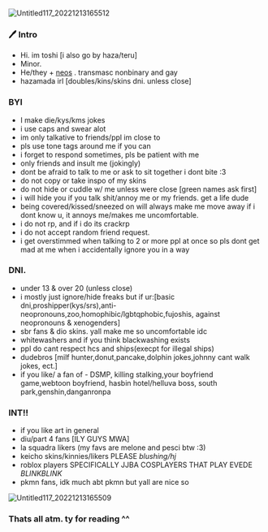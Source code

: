 ###
![Untitled117_20221213165512](https://user-images.githubusercontent.com/117339244/207272559-183ea419-0d2d-4d70-8b60-9a166cfeb1ff.png)
### 🖊 Intro
- Hi. im toshi [i also go by haza/teru]
- Minor.
- He/they + [neos](https://en.pronouns.page/@Toshikazu) . transmasc nonbinary and gay
- hazamada irl [doubles/kins/skins dni. unless close]
 
### BYI 
- I make die/kys/kms jokes
- i use caps and swear alot
- im only talkative to friends/ppl im close to
- pls use tone tags around me if you can 
- i forget to respond sometimes, pls be patient with me
- only friends and insult me (jokingly) 
- dont be afraid to talk to me or ask to sit together i dont bite :3
- do not copy or take inspo of my skins
- do not hide or cuddle w/ me unless were close [green names ask first]
- i will hide you if you talk shit/annoy me or my friends. get a life dude
- being covered/kissed/sneezed on will always
make me move away if i dont know u,
it annoys me/makes me uncomfortable.
- i do not rp, and if i do its crackrp
- i do not accept random friend request.
- i get overstimmed when talking to 2 or more ppl at once so pls dont get mad at me when i accidentally ignore you in a way 

### DNI.
- under 13 & over 20 (unless close)
- i mostly just ignore/hide freaks but if ur:[basic dni,proshipper(kys/srs),anti-neopronouns,zoo,homophibic/lgbtqphobic,fujoshis, against neopronouns & xenogenders]
- sbr fans & dio skins. yall make me so uncomfortable idc
- whitewashers and if you think blackwashing exists
- ppl do cant respect hcs and ships(execpt for illegal ships)
- dudebros [milf hunter,donut,pancake,dolphin jokes,johnny cant walk jokes, ect.]
- if you like/ a fan of - DSMP, killing stalking,your boyfriend game,webtoon boyfriend, hasbin hotel/helluva boss, south park,genshin,danganronpa

### INT!!
- if you like art in general
- diu/part 4 fans [ILY GUYS MWA]
- la squadra likers (my favs are melone and pesci btw :3)
- keicho skins/kinnies/likers PLEASE *blushing/hj*
- roblox players SPECIFICALLY JJBA COSPLAYERS THAT PLAY EVEDE *BLINKBLINK*
- pkmn fans, idk much abt pkmn but yall are nice so

![Untitled117_20221213165509](https://user-images.githubusercontent.com/117339244/207297557-62a44809-158f-4eb2-a0ee-e716da3a3734.png)
### Thats all atm. ty for reading ^^
